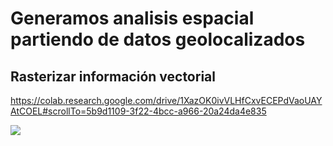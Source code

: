 # Generamos analisis espacial partiendo de datos geolocalizados
## Rasterizar información vectorial

https://colab.research.google.com/drive/1XazOK0ivVLHfCxvECEPdVaoUAYAtCOEL#scrollTo=5b9d1109-3f22-4bcc-a966-20a24da4e835

![]('utils/map_gif.gif')

